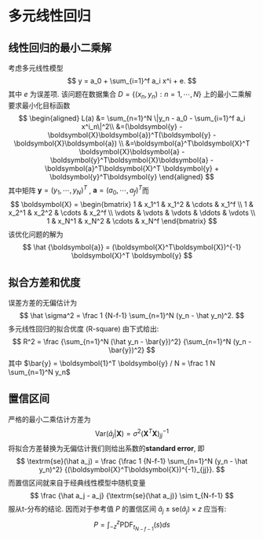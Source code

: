 # 多元线性回归

## 线性回归的最小二乘解

考虑多元线性模型
$$
y = a_0 + \sum_{i=1}^f a_i x^i + e.
$$
其中 $e$ 为误差项. 该问题在数据集合 $D = \{(x_n, y_n): n=1,\cdots,N\}$  上的最小二乘解要求最小化目标函数
$$
\begin{aligned}
L(a) &= \sum_{n=1}^N \|y_n - a_0 - \sum_{i=1}^f a_i x^i_n\|^2\\
&=(\boldsymbol{y} - \boldsymbol{X}\boldsymbol{a})^T(\boldsymbol{y} - \boldsymbol{X}\boldsymbol{a}) \\
&=\boldsymbol{a}^T\boldsymbol{X}^T \boldsymbol{X}\boldsymbol{a} - \boldsymbol{y}^T\boldsymbol{X}\boldsymbol{a} - \boldsymbol{a}^T\boldsymbol{X}^T \boldsymbol{y} + \boldsymbol{y}^T\boldsymbol{y}
\end{aligned}
$$
其中矩阵 $\boldsymbol{y} = (y_1,\cdots,y_N)^T$ , $\boldsymbol{a} = (a_0, \cdots, a_f)^T$而
$$
\boldsymbol{X} = \begin{bmatrix}
1 & x_1^1 & x_1^2 & \cdots & x_1^f \\
1 & x_2^1 & x_2^2 & \cdots & x_2^f \\
\vdots & \vdots & \vdots & \ddots & \vdots \\
1 & x_N^1 & x_N^2 & \cdots & x_N^f
\end{bmatrix}
$$
该优化问题的解为
$$
\hat {\boldsymbol{a}} = (\boldsymbol{X}^T\boldsymbol{X})^{-1} \boldsymbol{X}^T \boldsymbol{y}
$$

## 拟合方差和优度

误差方差的无偏估计为
$$
\hat \sigma^2 = \frac 1 {N-f-1} \sum_{n=1}^N (y_n - \hat y_n)^2.
$$
多元线性回归的拟合优度 (R-square) 由下式给出:
$$
R^2 = \frac {\sum_{n=1}^N (\hat y_n - \bar{y})^2} {\sum_{n=1}^N (y_n - \bar{y})^2}
$$
其中 $\bar{y} = \boldsymbol{1}^T \boldsymbol{y} / N = \frac 1 N \sum_{n=1}^N y_n$



## 置信区间

严格的最小二乘估计方差为
$$
\textrm{Var}(\hat a_j|\boldsymbol{X}) = \sigma^2 \Big(\boldsymbol{X}^T\boldsymbol{X}\Big)^{-1}_{jj}
$$
将拟合方差替换为无偏估计我们则给出系数的**standard error**, 即
$$
\textrm{se}(\hat a_j) = \frac {\frac 1 {N-f-1} \sum_{n=1}^N (y_n - \hat y_n)^2} {(\boldsymbol{X}^T\boldsymbol{X})^{-1}_{jj}}.
$$
而置信区间就来自于经典线性模型中随机变量
$$
\frac {\hat a_j - a_j} {\textrm{se}(\hat a_j)} \sim t_{N-f-1}
$$
服从t-分布的结论. 因而对于参考值 $P$ 的置信区间 $\hat a_j \pm \textrm{se}(\hat a_j) \times z$ 应当有:
$$
P = \int_{-z}^z \textrm{PDF}_{t_{N-f-1}}(s)ds
$$
